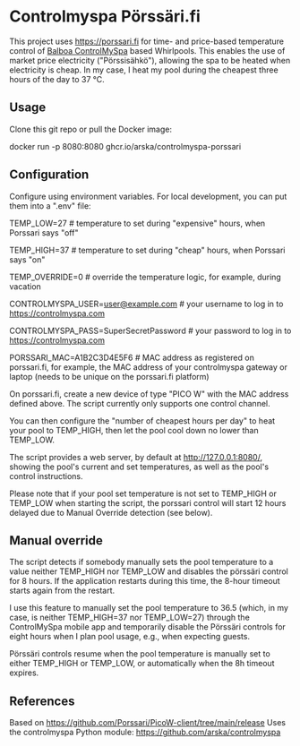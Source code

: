 # Controlmyspa Pörssäri.fi

This project uses https://porssari.fi for time- and price-based temperature control of [Balboa ControlMySpa](https://github.com/arska/controlmyspa) based Whirlpools. This enables the use of market price electricity ("Pörssisähkö"), allowing the spa to be heated when electricity is cheap. In my case, I heat my pool during the cheapest three hours of the day to 37 °C.

## Usage

Clone this git repo or pull the Docker image:

docker run -p 8080:8080 ghcr.io/arska/controlmyspa-porssari

## Configuration

Configure using environment variables. For local development, you can put them into a ".env" file:

TEMP_LOW=27 # temperature to set during "expensive" hours, when Porssari says "off"

TEMP_HIGH=37 # temperature to set during "cheap" hours, when Porssari says "on"

TEMP_OVERRIDE=0 # override the temperature logic, for example, during vacation

CONTROLMYSPA_USER=user@example.com # your username to log in to https://controlmyspa.com

CONTROLMYSPA_PASS=SuperSecretPassword # your password to log in to https://controlmyspa.com

PORSSARI_MAC=A1B2C3D4E5F6 # MAC address as registered on porssari.fi, for example, the MAC address of your controlmyspa gateway or laptop (needs to be unique on the porssari.fi platform)


On porssari.fi, create a new device of type "PICO W" with the MAC address defined above. The script currently only supports one control channel.

You can then configure the "number of cheapest hours per day" to heat your pool to TEMP_HIGH, then let the pool cool down no lower than TEMP_LOW.

The script provides a web server, by default at http://127.0.0.1:8080/, showing the pool's current and set temperatures, as well as the pool's control instructions.

Please note that if your pool set temperature is not set to TEMP_HIGH or TEMP_LOW when starting the script, the porssari control will start 12 hours delayed due to Manual Override detection (see below).

## Manual override

The script detects if somebody manually sets the pool temperature to a value neither TEMP_HIGH nor TEMP_LOW and disables the pörssäri control for 8 hours. If the application restarts during this time, the 8-hour timeout starts again from the restart.

I use this feature to manually set the pool temperature to 36.5 (which, in my case, is neither TEMP_HIGH=37 nor TEMP_LOW=27) through the ControlMySpa mobile app and temporarily disable the Pörssäri controls for eight hours when I plan pool usage, e.g., when expecting guests.

Pörssäri controls resume when the pool temperature is manually set to either TEMP_HIGH or TEMP_LOW, or automatically when the 8h timeout expires.

## References

Based on https://github.com/Porssari/PicoW-client/tree/main/release
Uses the controlmyspa Python module: https://github.com/arska/controlmyspa
